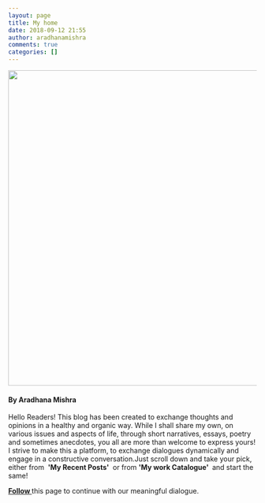 ```yaml
---
layout: page
title: My home
date: 2018-09-12 21:55
author: aradhanamishra
comments: true
categories: []
---
```

<a href="www.aradhanamishra.com" data-elementor-open-lightbox="">
							<img width="640" height="640" src="http://www.aradhanamishra.com/wp-content/uploads/2018/09/photo.jpg" alt="" srcset="http://www.aradhanamishra.com/wp-content/uploads/2018/09/photo.jpg 640w, http://www.aradhanamishra.com/wp-content/uploads/2018/09/photo-150x150.jpg 150w, http://www.aradhanamishra.com/wp-content/uploads/2018/09/photo-300x300.jpg 300w" sizes="(max-width: 640px) 100vw, 640px" />								</a>
			<h4>By Aradhana Mishra</h4>		
		<p>Hello Readers! This blog has been created to exchange thoughts and opinions in a healthy and organic way. While I shall share my own, on various issues and aspects of life, through short narratives, essays, poetry and sometimes anecdotes, you all are more than welcome to express yours! I strive to make this a platform, to exchange dialogues dynamically and  engage in a constructive conversation.Just scroll down and take your pick, either from  <strong>'My Recent Posts'</strong>  or from <strong>'My work Catalogue' </strong> and start the same!</p><p><a href="http://www.aradhanamishra.com/subscription/"><strong>Follow </strong></a> this page to continue with our meaningful dialogue. </p>
